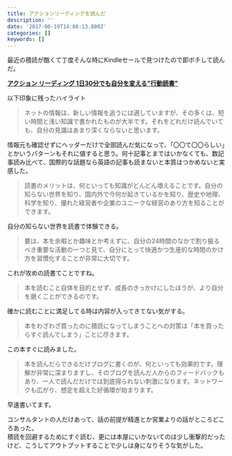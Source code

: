 ```yaml
---
title: アクションリーディングを読んだ
description: ''
date: '2017-06-19T14:08:13.000Z'
categories: []
keywords: []
---
```


最近の積読が酷くて丁度そんな時にKindleセールで見つけたので即ポチして読んだ。

[**アクション リーディング 1日30分でも自分を変える"行動読書"**](https://www.amazon.co.jp/exec/obidos/ASIN/B01G6U99B8/)

以下印象に残ったハイライト

> ネットの情報は、新しい情報を追うには適していますが、その多くは、短い時間と浅い知識で書かれたものが大半です。それをどれだけ読んでいても、自分の見識はあまり深くならないと思います。

情報元も確認せずにヘッダーだけで全部読んだ気になって、「〇〇て〇〇らしい」とかいうパターンもそれに値すると思う。何十記事とまではいかなくても、数記事読み比べて、国際的な話題なら英語の記事も読まないと本質はつかめないと実感した。

> 読書のメリットは、何といっても知識がどんどん増えることです。自分の知らない世界を知り、国内外で今何が起きているかを知り、歴史や地理、科学を知り、優れた経営者や企業のユニークな経営のあり方を知ることができます。

自分の知らない世界を読書で体験できる。

> 要は、本を余暇とか趣味とか考えずに、自分の24時間のなかで割り振るべき重要な活動の一つと見て、自分にとって快適かつ生産的な時間のかけ方を習慣化することが非常に大切です。

これが攻めの読書てことですね。

> 本を読むこと自体を目的とせず、成長のきっかけにしたほうが、より自分を磨くことができるのです。

確かに読むことに満足してる時は内容が入ってきてない気がする。

> 本をわざわざ買ったのに積読になってしまうことへの対策は「本を買ったらすぐ読んでしまう」ことに尽きます。

この本すぐに読みました。

> 本を読んだらできるだけブログに書くのが、何といっても効果的です。理解が非常に深まりますし、そのブログを読んだ人からのフィードバックもあり、一人で読んだだけでは到底得られない刺激になります。ネットワークも広がり、想定を超えた好循環が始まります。

早速書いてます。

コンサルタントの人だけあって、話の前提が精進とか営業よりの話がところどころあった。  
積読を回避するためにすぐ読む、更には本屋にいかないてのは少し衝撃的だったけど、こうしてアウトプットすることで少しは身になりそうな気がした。
